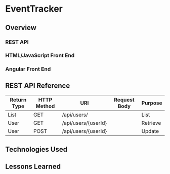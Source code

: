 # EventTracker

## Overview

### REST API

### HTML/JavaScript Front End

### Angular Front End

## REST API Reference
|Return Type | HTTP Method  | URI                 | Request Body| Purpose |
|------------|--------------|---------------------|-------------|---------|
|List<User>  | GET          | /api/users/         |             | List    |
| User       | GET          | /api/users/{userId} |             | Retrieve|
| User       | POST         | /api/users/{userId} |             | Update  |

## Technologies Used

## Lessons Learned
